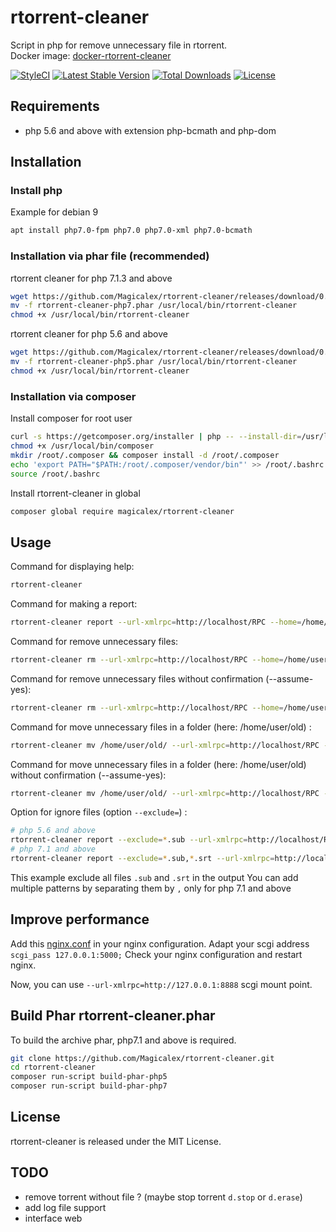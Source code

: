 # rtorrent-cleaner

Script in php for remove unnecessary file in rtorrent.  
Docker image: [docker-rtorrent-cleaner](https://hub.docker.com/r/magicalex/docker-rtorrent-cleaner)

[![StyleCI](https://github.styleci.io/repos/158750704/shield?branch=master)](https://github.styleci.io/repos/158750704)
[![Latest Stable Version](https://poser.pugx.org/magicalex/rtorrent-cleaner/v/stable)](https://packagist.org/packages/magicalex/rtorrent-cleaner)
[![Total Downloads](https://poser.pugx.org/magicalex/rtorrent-cleaner/downloads)](https://packagist.org/packages/magicalex/rtorrent-cleaner)
[![License](https://poser.pugx.org/magicalex/rtorrent-cleaner/license)](https://packagist.org/packages/magicalex/rtorrent-cleaner)

## Requirements

- php 5.6 and above with extension php-bcmath and php-dom

## Installation

### Install php

Example for debian 9
```sh
apt install php7.0-fpm php7.0 php7.0-xml php7.0-bcmath
```

### Installation via phar file (recommended)

rtorrent cleaner for php 7.1.3 and above
```sh
wget https://github.com/Magicalex/rtorrent-cleaner/releases/download/0.2.5/rtorrent-cleaner-php7.phar
mv -f rtorrent-cleaner-php7.phar /usr/local/bin/rtorrent-cleaner
chmod +x /usr/local/bin/rtorrent-cleaner
```

rtorrent cleaner for php 5.6 and above
```sh
wget https://github.com/Magicalex/rtorrent-cleaner/releases/download/0.2.5/rtorrent-cleaner-php5.phar
mv -f rtorrent-cleaner-php5.phar /usr/local/bin/rtorrent-cleaner
chmod +x /usr/local/bin/rtorrent-cleaner
```

### Installation via composer

Install composer for root user
```sh
curl -s https://getcomposer.org/installer | php -- --install-dir=/usr/local/bin --filename=composer
chmod +x /usr/local/bin/composer
mkdir /root/.composer && composer install -d /root/.composer
echo 'export PATH="$PATH:/root/.composer/vendor/bin"' >> /root/.bashrc
source /root/.bashrc
```

Install rtorrent-cleaner in global
```sh
composer global require magicalex/rtorrent-cleaner
```

## Usage

Command for displaying help:
```sh
rtorrent-cleaner
```

Command for making a report:
```sh
rtorrent-cleaner report --url-xmlrpc=http://localhost/RPC --home=/home/user/torrents
```

Command for remove unnecessary files:
```sh
rtorrent-cleaner rm --url-xmlrpc=http://localhost/RPC --home=/home/user/torrents
```

Command for remove unnecessary files without confirmation (--assume-yes):
```sh
rtorrent-cleaner rm --url-xmlrpc=http://localhost/RPC --home=/home/user/torrents --assume-yes
```

Command for move unnecessary files in a folder (here: /home/user/old) :
```sh
rtorrent-cleaner mv /home/user/old/ --url-xmlrpc=http://localhost/RPC --home=/home/user/torrents
```

Command for move unnecessary files in a folder (here: /home/user/old) without confirmation (--assume-yes):
```sh
rtorrent-cleaner mv /home/user/old/ --url-xmlrpc=http://localhost/RPC --home=/home/user/torrents --assume-yes
```

Option for ignore files (option `--exclude=`) :
```sh
# php 5.6 and above
rtorrent-cleaner report --exclude=*.sub --url-xmlrpc=http://localhost/RPC --home=/home/user/torrents
# php 7.1 and above
rtorrent-cleaner report --exclude=*.sub,*.srt --url-xmlrpc=http://localhost/RPC --home=/home/user/torrents
```
This example exclude all files `.sub` and `.srt` in the output
You can add multiple patterns by separating them by `,` only for php 7.1 and above

## Improve performance

Add this [nginx.conf](https://github.com/Magicalex/rtorrent-cleaner/blob/master/nginx.conf) in your nginx configuration.
Adapt your scgi address `scgi_pass 127.0.0.1:5000;`
Check your nginx configuration and restart nginx.

Now, you can use `--url-xmlrpc=http://127.0.0.1:8888` scgi mount point.

## Build Phar rtorrent-cleaner.phar

To build the archive phar, php7.1 and above is required.
```sh
git clone https://github.com/Magicalex/rtorrent-cleaner.git
cd rtorrent-cleaner
composer run-script build-phar-php5
composer run-script build-phar-php7
```

## License

rtorrent-cleaner is released under the MIT License.

## TODO

- remove torrent without file ? (maybe stop torrent `d.stop` or `d.erase`)
- add log file support
- interface web
